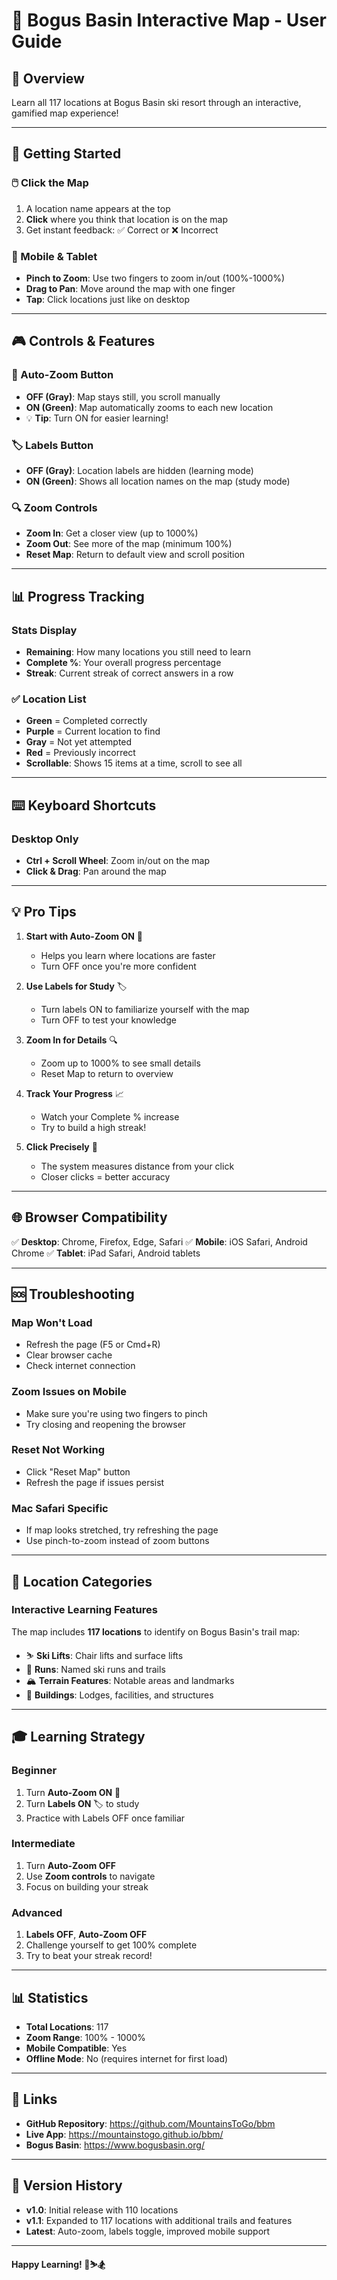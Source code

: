 # 🎿 Bogus Basin Interactive Map - User Guide

## 📖 Overview
Learn all 117 locations at Bogus Basin ski resort through an interactive, gamified map experience!

---

## 🎯 Getting Started

### 🖱️ Click the Map
1. A location name appears at the top
2. **Click** where you think that location is on the map
3. Get instant feedback: ✅ Correct or ❌ Incorrect

### 📱 Mobile & Tablet
- **Pinch to Zoom**: Use two fingers to zoom in/out (100%-1000%)
- **Drag to Pan**: Move around the map with one finger
- **Tap**: Click locations just like on desktop

---

## 🎮 Controls & Features

### 🎯 Auto-Zoom Button
- **OFF (Gray)**: Map stays still, you scroll manually
- **ON (Green)**: Map automatically zooms to each new location
- 💡 **Tip**: Turn ON for easier learning!

### 🏷️ Labels Button
- **OFF (Gray)**: Location labels are hidden (learning mode)
- **ON (Green)**: Shows all location names on the map (study mode)

### 🔍 Zoom Controls
- **Zoom In**: Get a closer view (up to 1000%)
- **Zoom Out**: See more of the map (minimum 100%)
- **Reset Map**: Return to default view and scroll position

---

## 📊 Progress Tracking

### Stats Display
- **Remaining**: How many locations you still need to learn
- **Complete %**: Your overall progress percentage
- **Streak**: Current streak of correct answers in a row

### ✅ Location List
- **Green** = Completed correctly
- **Purple** = Current location to find
- **Gray** = Not yet attempted
- **Red** = Previously incorrect
- **Scrollable**: Shows 15 items at a time, scroll to see all

---

## ⌨️ Keyboard Shortcuts

### Desktop Only
- **Ctrl + Scroll Wheel**: Zoom in/out on the map
- **Click & Drag**: Pan around the map

---

## 💡 Pro Tips

1. **Start with Auto-Zoom ON** 🎯
   - Helps you learn where locations are faster
   - Turn OFF once you're more confident

2. **Use Labels for Study** 🏷️
   - Turn labels ON to familiarize yourself with the map
   - Turn OFF to test your knowledge

3. **Zoom In for Details** 🔍
   - Zoom up to 1000% to see small details
   - Reset Map to return to overview

4. **Track Your Progress** 📈
   - Watch your Complete % increase
   - Try to build a high streak!

5. **Click Precisely** 🎯
   - The system measures distance from your click
   - Closer clicks = better accuracy

---

## 🌐 Browser Compatibility

✅ **Desktop**: Chrome, Firefox, Edge, Safari
✅ **Mobile**: iOS Safari, Android Chrome
✅ **Tablet**: iPad Safari, Android tablets

---

## 🆘 Troubleshooting

### Map Won't Load
- Refresh the page (F5 or Cmd+R)
- Clear browser cache
- Check internet connection

### Zoom Issues on Mobile
- Make sure you're using two fingers to pinch
- Try closing and reopening the browser

### Reset Not Working
- Click "Reset Map" button
- Refresh the page if issues persist

### Mac Safari Specific
- If map looks stretched, try refreshing the page
- Use pinch-to-zoom instead of zoom buttons

---

## 📍 Location Categories

### Interactive Learning Features

The map includes **117 locations** to identify on Bogus Basin's trail map:
- ⛷️ **Ski Lifts**: Chair lifts and surface lifts
- 🎿 **Runs**: Named ski runs and trails
- 🏔️ **Terrain Features**: Notable areas and landmarks
- 🏢 **Buildings**: Lodges, facilities, and structures

---

## 🎓 Learning Strategy

### Beginner
1. Turn **Auto-Zoom ON** 🎯
2. Turn **Labels ON** 🏷️ to study
3. Practice with Labels OFF once familiar

### Intermediate
1. Turn **Auto-Zoom OFF**
2. Use **Zoom controls** to navigate
3. Focus on building your streak

### Advanced
1. **Labels OFF**, **Auto-Zoom OFF**
2. Challenge yourself to get 100% complete
3. Try to beat your streak record!

---

## 📊 Statistics

- **Total Locations**: 117
- **Zoom Range**: 100% - 1000%
- **Mobile Compatible**: Yes
- **Offline Mode**: No (requires internet for first load)

---

## 🔗 Links

- **GitHub Repository**: https://github.com/MountainsToGo/bbm
- **Live App**: https://mountainstogo.github.io/bbm/
- **Bogus Basin**: https://www.bogusbasin.org/

---

## 📝 Version History

- **v1.0**: Initial release with 110 locations
- **v1.1**: Expanded to 117 locations with additional trails and features
- **Latest**: Auto-zoom, labels toggle, improved mobile support

---

**Happy Learning! 🎿⛷️🏂**
